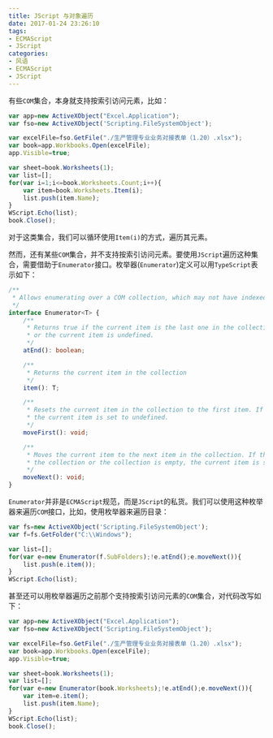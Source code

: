 ```yaml
---
title: JScript 与对象遍历
date: 2017-01-24 23:26:10
tags:
- ECMAScript
- JScript
categories:
- 风语
- ECMAScript
- JScript
---
```


有些`COM`集合，本身就支持按索引访问元素，比如：
```JavaScript
var app=new ActiveXObject("Excel.Application");
var fso=new ActiveXObject('Scripting.FileSystemObject');

var excelFile=fso.GetFile("./生产管理专业业务对接表单（1.20）.xlsx");
var book=app.Workbooks.Open(excelFile);
app.Visible=true;

var sheet=book.Worksheets(1);
var list=[];
for(var i=1;i<=book.Worksheets.Count;i++){
    var item=book.Worksheets.Item(i);
    list.push(item.Name);
}
WScript.Echo(list);
book.Close();
```
对于这类集合，我们可以循环使用`Item(i)`的方式，遍历其元素。

然而，还有某些`COM`集合，并不支持按索引访问元素。要使用`JScript`遍历这种集合，需要借助于`Enumerator`接口。枚举器(`Enumerator`)定义可以用`TypeScript`表示如下：

```TypeScript
/**
 * Allows enumerating over a COM collection, which may not have indexed item access.
 */
interface Enumerator<T> {
    /**
     * Returns true if the current item is the last one in the collection, or the collection is empty,
     * or the current item is undefined.
     */
    atEnd(): boolean;

    /**
     * Returns the current item in the collection
     */
    item(): T;

    /**
     * Resets the current item in the collection to the first item. If there are no items in the collection,
     * the current item is set to undefined.
     */
    moveFirst(): void;

    /**
     * Moves the current item to the next item in the collection. If the enumerator is at the end of
     * the collection or the collection is empty, the current item is set to undefined.
     */
    moveNext(): void;
}
```

`Enumerator`并非是`ECMAScript`规范，而是`JScript`的私货。我们可以使用这种枚举器来遍历`COM`接口，比如，使用枚举器来遍历目录：

```JavaScript
var fs=new ActiveXObject('Scripting.FileSystemObject');
var f=fs.GetFolder("C:\\Windows");

var list=[];
for(var e=new Enumerator(f.SubFolders);!e.atEnd();e.moveNext()){
    list.push(e.item());
}
WScript.Echo(list);
```

甚至还可以用枚举器遍历之前那个支持按索引访问元素的`COM`集合，对代码改写如下：
```JavaScript
var app=new ActiveXObject("Excel.Application");
var fso=new ActiveXObject('Scripting.FileSystemObject');

var excelFile=fso.GetFile("./生产管理专业业务对接表单（1.20）.xlsx");
var book=app.Workbooks.Open(excelFile);
app.Visible=true;

var sheet=book.Worksheets(1);
var list=[];
for(var e=new Enumerator(book.Worksheets);!e.atEnd();e.moveNext()){
    var item=e.item();
    list.push(item.Name);
}
WScript.Echo(list);
book.Close();
```